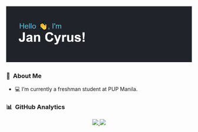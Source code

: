 ### ![](/header.png)

### 👤 &nbsp;About Me
- 💻 I’m currently a freshman student at PUP Manila.

### 📊 &nbsp;GitHub Analytics

<div align="center">
<a href="https://github.com/jancyrusm">
  <img height="180em" src="https://github-readme-stats.vercel.app/api?username=jancyrusm&theme=react&show_icons=true"/>
  <img height="180em" src="https://github-readme-stats.vercel.app/api/top-langs/?username=jancyrusm&theme=react"/>
</a>
</div>

<!---
jancyrusm/jancyrusm is a ✨ special ✨ repository because its `README.md` (this file) appears on your GitHub profile.
You can click the Preview link to take a look at your changes.
--->

